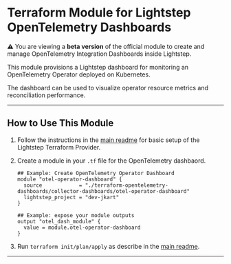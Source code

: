 # Terraform Module for Lightstep OpenTelemetry Dashboards

**:warning:** You are viewing a **beta version** of the official
module to create and manage OpenTelemetry Integration Dashboards inside Lightstep.

This module provisions a Lightstep dashboard for monitoring an OpenTelemetry Operator deployed on Kubernetes.

The dashboard can be used to visualize operator resource metrics and reconciliation performance.

---
## How to Use This Module

1. Follow the instructions in the [main readme](https://github.com/lightstep/terraform-opentelemetry-dashboards) for basic setup of the Lightstep Terraform Provider.

1. Create a module in your `.tf` file for the OpenTelemetry dashbaord.
    ```
    ## Example: Create OpenTelemetry Operator Dashboard
    module "otel-operator-dashboard" {
      source            = "./terraform-opentelemetry-dashboards/collector-dashboards/otel-operator-dashboard"
      lightstep_project = "dev-jkart"
    }

    ## Example: expose your module outputs
    output "otel_dash_module" {
      value = module.otel-operator-dashboard
    }
    ```
1. Run `terraform init/plan/apply` as describe in the [main readme](https://github.com/lightstep/terraform-opentelemetry-dashboards).
---